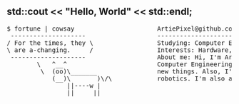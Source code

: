 ## std::cout << "Hello, World" << std::endl;

<pre>
$ fortune | cowsay                      ArtiePixel@github.com
 --------------------                   ---------------------
/ For the times, they \                 Studying: Computer Engineering at UFPB (Universidade Federal da Paraíba)
\ are a-changing.     /                 Interests: Hardware, Linux and low-level programming.
 --------------------                   About me: Hi, I'm Arthur (I prefer being called Artie), and at the moment I'm studying
        \   ^__^                        Computer Engineering at Federal University of Paraíba (UFPB). I love coding and learning
         \  (oo)\_______                new things. Also, I'm quite passionate about Arduino and ESP32, as well for automation and
            (__)\       )\/\            robotics. I'm also a member of <a href= "https://github.com/RAS-UFPB">IEEE RAS UFPB (Robotics and Automation Society)</a>.
                ||----w |
                ||     ||⠀⠀⠀⠀⠀⠀⠀⠀⠀⠀
</pre>
